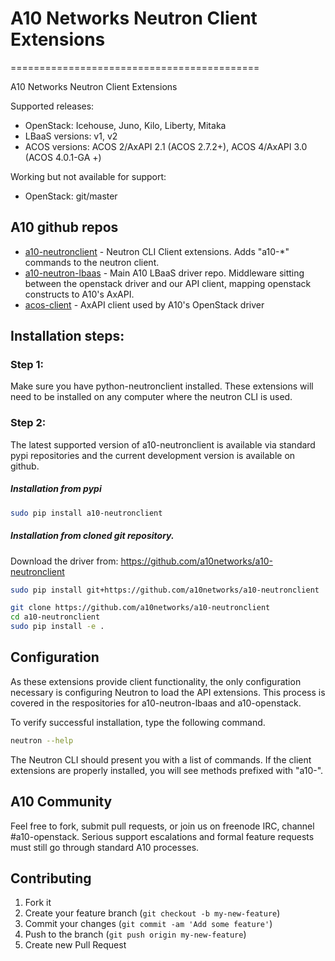 # A10 Networks Neutron Client Extensions
===========================================

A10 Networks Neutron Client Extensions

Supported releases:

* OpenStack: Icehouse, Juno, Kilo, Liberty, Mitaka
* LBaaS versions: v1, v2
* ACOS versions: ACOS 2/AxAPI 2.1 (ACOS 2.7.2+), ACOS 4/AxAPI 3.0 (ACOS 4.0.1-GA +)

Working but not available for support:

* OpenStack: git/master


## A10 github repos
- [a10-neutronclient](https://github.com/a10networks/a10-neutronclient) - Neutron CLI Client extensions.  Adds "a10-*" commands to the neutron client.
- [a10-neutron-lbaas](https://github.com/a10networks/a10-neutron-lbaas) - Main A10 LBaaS driver repo. Middleware sitting between the
openstack driver and our API client, mapping openstack constructs to A10's AxAPI.
- [acos-client](https://github.com/a10networks/acos-client) - AxAPI client used by A10's OpenStack driver


## Installation steps:

### Step 1:

Make sure you have python-neutronclient installed.  These extensions will need to be installed on any computer where the neutron CLI is used.

### Step 2:

The latest supported version of a10-neutronclient is available via standard pypi repositories and the current development version is available on github.

##### Installation from pypi
```sh
sudo pip install a10-neutronclient
```

##### Installation from cloned git repository.

Download the driver from: <https://github.com/a10networks/a10-neutronclient>


```sh
sudo pip install git+https://github.com/a10networks/a10-neutronclient
```

```sh
git clone https://github.com/a10networks/a10-neutronclient
cd a10-neutronclient
sudo pip install -e .
```

## Configuration

As these extensions provide client functionality, the only configuration necessary is configuring Neutron to load the API extensions.  This process is covered in the respositories for a10-neutron-lbaas and a10-openstack.

To verify successful installation, type the following command.
```sh
neutron --help
```
The Neutron CLI should present you with a list of commands.  If the client extensions are properly installed, you will see methods prefixed with "a10-".

## A10 Community

Feel free to fork, submit pull requests, or join us on freenode IRC, channel #a10-openstack. Serious support escalations and formal feature requests must
still go through standard A10 processes.

## Contributing

1. Fork it
2. Create your feature branch (`git checkout -b my-new-feature`)
3. Commit your changes (`git commit -am 'Add some feature'`)
4. Push to the branch (`git push origin my-new-feature`)
5. Create new Pull Request
